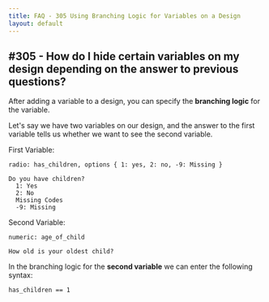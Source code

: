 ```yaml
---
title: FAQ - 305 Using Branching Logic for Variables on a Design
layout: default
---
```


## #305 - How do I hide certain variables on my design depending on the answer to previous questions?

After adding a variable to a design, you can specify the **branching logic** for the variable.

Let's say we have two variables on our design, and the answer to the first variable tells us whether we want to see the second variable.

First Variable:

    radio: has_children, options { 1: yes, 2: no, -9: Missing }

    Do you have children?
      1: Yes
      2: No
      Missing Codes
      -9: Missing

Second Variable:

    numeric: age_of_child

    How old is your oldest child?

In the branching logic for the **second variable** we can enter the following syntax:

    has_children == 1

